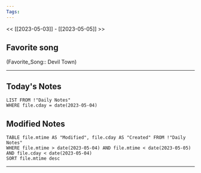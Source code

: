 ```yaml
---
Tags:
---
```

<< [[2023-05-03]] - [[2023-05-05]] >>
## Favorite song
(Favorite_Song:: Devil Town)

___
## Today's Notes
```dataview
LIST FROM !"Daily Notes"
WHERE file.cday = date(2023-05-04)
```
## Modified Notes
```dataview
TABLE file.mtime AS "Modified", file.cday AS "Created" FROM !"Daily Notes" 
WHERE file.mtime > date(2023-05-04) AND file.mtime < date(2023-05-05) AND file.cday < date(2023-05-04)
SORT file.mtime desc
```
___
